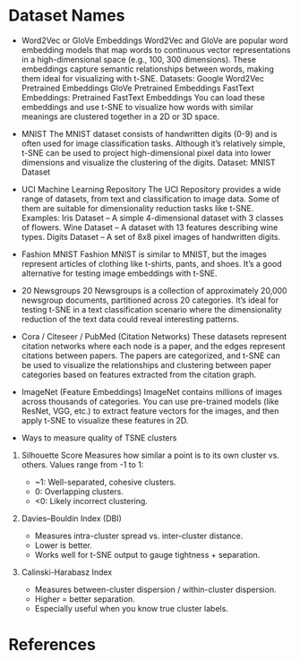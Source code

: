 # Dataset Names
* Word2Vec or GloVe Embeddings
Word2Vec and GloVe are popular word embedding models that map words to continuous vector representations in a high-dimensional space (e.g., 100, 300 dimensions). These embeddings capture semantic relationships between words, making them ideal for visualizing with t-SNE.
Datasets:
Google Word2Vec Pretrained Embeddings
GloVe Pretrained Embeddings
FastText Embeddings: Pretrained FastText Embeddings
You can load these embeddings and use t-SNE to visualize how words with similar meanings are clustered together in a 2D or 3D space.

* MNIST
The MNIST dataset consists of handwritten digits (0-9) and is often used for image classification tasks. Although it’s relatively simple, t-SNE can be used to project high-dimensional pixel data into lower dimensions and visualize the clustering of the digits.
Dataset: MNIST Dataset

* UCI Machine Learning Repository
The UCI Repository provides a wide range of datasets, from text and classification to image data. Some of them are suitable for dimensionality reduction tasks like t-SNE.
Examples:
Iris Dataset – A simple 4-dimensional dataset with 3 classes of flowers.
Wine Dataset – A dataset with 13 features describing wine types.
Digits Dataset – A set of 8x8 pixel images of handwritten digits.

* Fashion MNIST
Fashion MNIST is similar to MNIST, but the images represent articles of clothing like t-shirts, pants, and shoes. It’s a good alternative for testing image embeddings with t-SNE.

* 20 Newsgroups
20 Newsgroups is a collection of approximately 20,000 newsgroup documents, partitioned across 20 categories. It’s ideal for testing t-SNE in a text classification scenario where the dimensionality reduction of the text data could reveal interesting patterns.

* Cora / Citeseer / PubMed (Citation Networks)
These datasets represent citation networks where each node is a paper, and the edges represent citations between papers. The papers are categorized, and t-SNE can be used to visualize the relationships and clustering between paper categories based on features extracted from the citation graph.

* ImageNet (Feature Embeddings)
ImageNet contains millions of images across thousands of categories. You can use pre-trained models (like ResNet, VGG, etc.) to extract feature vectors for the images, and then apply t-SNE to visualize these features in 2D.


* Ways to measure quality of TSNE clusters

1. Silhouette Score
Measures how similar a point is to its own cluster vs. others.
Values range from -1 to 1:
   * ~1: Well-separated, cohesive clusters.
   * 0: Overlapping clusters.
   * <0: Likely incorrect clustering.

2. Davies–Bouldin Index (DBI)
   * Measures intra-cluster spread vs. inter-cluster distance.
   * Lower is better.
   * Works well for t-SNE output to gauge tightness + separation.

4. Calinski-Harabasz Index
   * Measures between-cluster dispersion / within-cluster dispersion.
   * Higher = better separation.
   * Especially useful when you know true cluster labels.

# References

